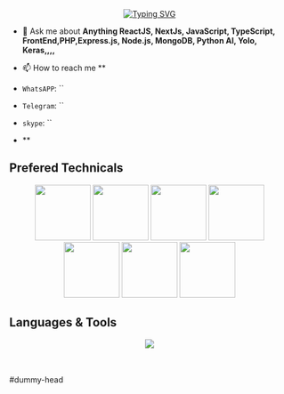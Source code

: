 <div align="center">
<a href="https://git.io/typing-svg"><img src="https://readme-typing-svg.demolab.com?font=Comic+Sans+MS&size=30&pause=1000&center=true&width=520&lines=My+name+is+Petter+Pan;I+am+a+Python,AI+Expert;and+Full+Stack+Web+Developer;Over+6+years+of+Experience+in+Web." alt="Typing SVG" /></a>
</div>

- 💬 Ask me about **Anything ReactJS, NextJs, JavaScript, TypeScript, FrontEnd,PHP,Express.js, Node.js, MongoDB, Python AI, Yolo, Keras,,,,**

- 📫 How to reach me **
-  `WhatsAPP`: ``
-  `Telegram`: ``
-  `skype`: ``
- **

## Prefered Technicals
<p align="center">
  <img src="https://media3.giphy.com/media/ln7z2eWriiQAllfVcn/200w.webp" width="100">
  <img src="https://i.giphy.com/media/LMt9638dO8dftAjtco/200.webp" width="100">
  <img src="https://i.giphy.com/media/eNAsjO55tPbgaor7ma/200w.webp" width="100">
  <img src="https://i.giphy.com/media/VgGthkhUvGgOit7Y9i/200.webp" width="100">
  <img src="https://media3.giphy.com/media/kdFc8fubgS31b8DsVu/giphy.webp" width="100">
  <img src="https://i.giphy.com/media/KzJkzjggfGN5Py6nkT/200.webp" width="100">
  <img src="https://i.giphy.com/media/IdyAQJVN2kVPNUrojM/200.webp" width="100">
</p>

## Languages & Tools
<p align="center">
  <a href="https://skillicons.dev">
    <img src="https://skillicons.dev/icons?i=react,redux,nextjs,nuxtjs,angular,vue,nodejs,webpack,py,django,flask,laravel,dotnet,html,js,ts,css,sass,flutter,bootstrap,tailwind,jquery,mongodb,mysql,postgres,sqlite,md,nginx,git,github,linux,svg,unity,vercel,heroku,aws,rust,solidity" />
  </a>
</p>
<br><br>#dummy-head
